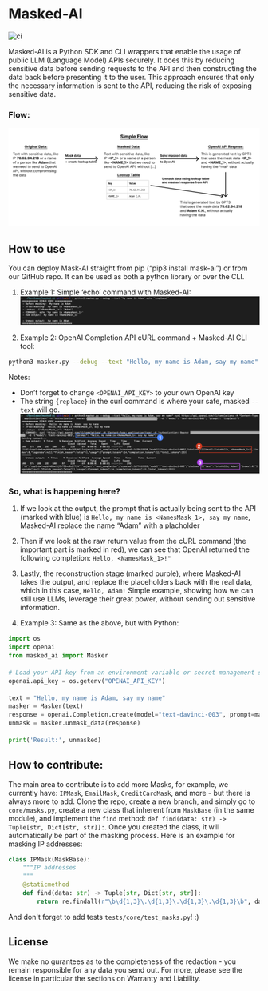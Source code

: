 # Masked-AI
![ci](https://github.com/cado-security/masked-ai/actions/workflows/app-ci.yml/badge.svg?branch=main)
<!-- [![PyPI version](https://badge.fury.io/py/masked-ai.svg)](https://badge.fury.io/py/masked-ai) -->
Masked-AI is a Python SDK and CLI wrappers that enable the usage of public LLM (Language Model) APIs securely. It does this by reducing sensitive data before sending requests to the API and then constructing the data back before presenting it to the user. This approach ensures that only the necessary information is sent to the API, reducing the risk of exposing sensitive data.

### Flow:
![](docs/flow.svg)

## How to use
You can deploy Mask-AI straight from pip (“pip3 install mask-ai”) or from our GitHub repo. It can be used as both a python library or over the CLI.

1. Example 1: Simple ‘echo’ command with Masked-AI:
![](docs/screenshot1.png)

2. Example 2: OpenAI Completion API cURL command + Masked-AI CLI tool:
```bash
python3 masker.py --debug --text "Hello, my name is Adam, say my name" curl https://api.openai.com/v1/completions -H "Content-Type: application/json" -H "Authorization: Bearer <OPENAI_API_KEY>" -d '{"model": "text-davinci-003", "prompt": "{replace}"}'
```
Notes:
* Don’t forget to change `<OPENAI_API_KEY>` to your own OpenAI key
* The string `{replace}` in the curl command is where your safe, masked `--text` will go.
![](docs/screenshot2.png)

### So, what is happening here?
1. If we look at the output, the prompt that is actually being sent to the API (marked with blue) is `Hello, my name is <NamesMask_1>, say my name`, Masked-AI replace the name “Adam” with a placholder
2. Then if we look at the raw return value from the cURL command (the important part is marked in red), we can see that OpenAI returned the following completion: `Hello, <NamesMask_1>!"` 
3. Lastly, the reconstruction stage (marked purple), where Masked-AI takes the output, and replace the placeholders back with the real data, which in this case, `Hello, Adam!`
Simple example, showing how we can still use LLMs, leverage their great power, without sending out sensitive information.

3. Example 3: Same as the above, but with Python:

```python
import os
import openai
from masked_ai import Masker

# Load your API key from an environment variable or secret management service
openai.api_key = os.getenv("OPENAI_API_KEY")

text = "Hello, my name is Adam, say my name"
masker = Masker(text)
response = openai.Completion.create(model="text-davinci-003", prompt=masker.masked_data)
unmask = masker.unmask_data(response)

print('Result:', unmasked)
```


## How to contribute:
The main area to contribute is to add more Masks, for example, we currently have: `IPMask`, `EmailMask`, `CreditCardMask`, and more - but there is always more to add.
Clone the repo, create a new branch, and simply go to `core/masks.py`, create a new class that inherent from `MaskBase` (in the same module), and implement the `find` method: `def find(data: str) -> Tuple[str, Dict[str, str]]:`. Once you created the class, it will automatically be part of the masking process.
Here is an example for masking IP addresses:

```Python
class IPMask(MaskBase):
    """IP addresses
    """
    @staticmethod
    def find(data: str) -> Tuple[str, Dict[str, str]]:
        return re.findall(r"\b\d{1,3}\.\d{1,3}\.\d{1,3}\.\d{1,3}\b", data)
```
And don't forget to add tests `tests/core/test_masks.py`! :)

## License
We make no gurantees as to the completeness of the redaction - you remain responsible for any data you send out. For more, please see the license in particular the sections on Warranty and Liability.
